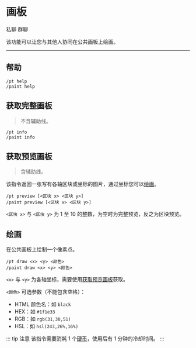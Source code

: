 # 画板 <Badge text="new" />
<span class="span-friend">私聊</span>
<span class="span-group">群聊</span>

该功能可以让您与其他人协同在公共画板上绘画。

---

## 帮助
``` {1}
/pt help
/paint help
```

## 获取完整画板
> 不含辅助线。
``` {1}
/pt info
/paint info
```

## 获取预览画板
> 含辅助线。

该指令返回一张写有各轴区块或坐标的图片，通过坐标您可以[绘画](#绘画)。
``` {1}
/pt preview [<区块 x> <区块 y>]
/paint preview [<区块 x> <区块 y>]
```
`<区块 x>` 与 `<区块 y>` 为 1 至 10 的整数，为空时为完整预览，反之为区块预览。

## 绘画
在公共画板上绘制一个像素点。
``` {1}
/pt draw <x> <y> <颜色>
/paint draw <x> <y> <颜色>
```
`<x>` 与 `<y>` 为各轴坐标，需要使用[获取预览画板](#获取预览画板)获取。

`<颜色>` 可选参数（不能包含空格）：
- HTML 颜色名：如 `black`
- HEX：如 `#1f1e33`
- RGB：如 `rgb(31,30,51)`
- HSL：如 `hsl(243,26%,16%)`

::: tip 注意
该指令需要消耗 1 个[硬币](/coin/)，使用后有 1 分钟的冷却时间。
:::